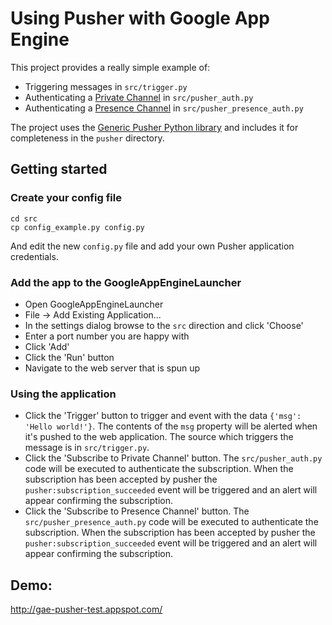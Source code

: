# Using Pusher with Google App Engine

This project provides a really simple example of:

* Triggering messages in `src/trigger.py`
* Authenticating a [Private Channel](http://pusher.com/docs/private_channel) in `src/pusher_auth.py`
* Authenticating a [Presence Channel](http://pusher.com/docs/presence_channel) in `src/pusher_presence_auth.py`

The project uses the [Generic Pusher Python library](https://github.com/newbamboo/pusher_client_python) and includes it for completeness in the `pusher` directory.

## Getting started

### Create your config file

    cd src
    cp config_example.py config.py
    
And edit the new `config.py` file and add your own Pusher application credentials.

### Add the app to the GoogleAppEngineLauncher

* Open GoogleAppEngineLauncher
* File -> Add Existing Application...
* In the settings dialog browse to the `src` direction and click 'Choose'
* Enter a port number you are happy with
* Click 'Add'
* Click the 'Run' button
* Navigate to the web server that is spun up

### Using the application

* Click the 'Trigger' button to trigger and event with the data `{'msg': 'Hello world!'}`. The contents of the `msg` property will be alerted when it's pushed to the web application. The source which triggers the message is in `src/trigger.py`.
* Click the 'Subscribe to Private Channel' button. The `src/pusher_auth.py` code will be executed to authenticate the subscription. When the subscription has been accepted by pusher the `pusher:subscription_succeeded` event will be triggered and an alert will appear confirming the subscription.
* Click the 'Subscribe to Presence Channel' button. The `src/pusher_presence_auth.py` code will be executed to authenticate the subscription. When the subscription has been accepted by pusher the `pusher:subscription_succeeded` event will be triggered and an alert will appear confirming the subscription.

## Demo:

<http://gae-pusher-test.appspot.com/>